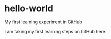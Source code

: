 # hello-world
My first learning experiment in GitHub

I am taking my first learning steps on GitHub here.
